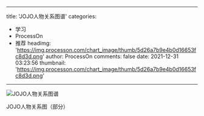 
---
title: 'JOJO人物关系图谱'
categories: 
 - 学习
 - ProcessOn
 - 推荐
headimg: 'https://img.processon.com/chart_image/thumb/5d26a7b9e4b0d16653fc8d3d.png'
author: ProcessOn
comments: false
date: 2021-12-31 03:23:56
thumbnail: 'https://img.processon.com/chart_image/thumb/5d26a7b9e4b0d16653fc8d3d.png'
---

<div>   
<img class="thumb" alt="JOJO人物关系图谱" src="https://img.processon.com/chart_image/thumb/5d26a7b9e4b0d16653fc8d3d.png" referrerpolicy="no-referrer">
<p>JOJO人物关系图（部分）</p>  
</div>
            
